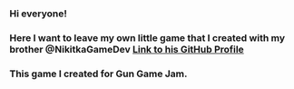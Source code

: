 ### Hi everyone!
### Here I want to leave my own little game that I created with my brother @NikitkaGameDev [Link to his GitHub Profile](https://github.com/NikitkaGameDev)
### This game I created for Gun Game Jam.
